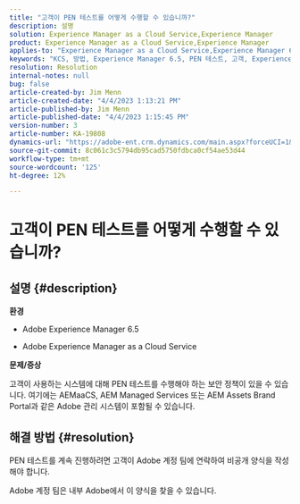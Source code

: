 ```yaml
---
title: "고객이 PEN 테스트를 어떻게 수행할 수 있습니까?"
description: 설명
solution: Experience Manager as a Cloud Service,Experience Manager
product: Experience Manager as a Cloud Service,Experience Manager
applies-to: "Experience Manager as a Cloud Service,Experience Manager 6.5"
keywords: "KCS, 방법, Experience Manager 6.5, PEN 테스트, 고객, Experience Manager 클라우드 서비스, AEM"
resolution: Resolution
internal-notes: null
bug: false
article-created-by: Jim Menn
article-created-date: "4/4/2023 1:13:21 PM"
article-published-by: Jim Menn
article-published-date: "4/4/2023 1:15:45 PM"
version-number: 3
article-number: KA-19808
dynamics-url: "https://adobe-ent.crm.dynamics.com/main.aspx?forceUCI=1&pagetype=entityrecord&etn=knowledgearticle&id=4c121076-ead2-ed11-a7c7-6045bd006b4b"
source-git-commit: 8c061c3c5794db95cad5750fdbca0cf54ae53d44
workflow-type: tm+mt
source-wordcount: '125'
ht-degree: 12%

---
```


# 고객이 PEN 테스트를 어떻게 수행할 수 있습니까?

## 설명 {#description}


<b>환경</b>

- Adobe Experience Manager 6.5

- Adobe Experience Manager as a Cloud Service

<b>문제/증상</b>

고객이 사용하는 시스템에 대해 PEN 테스트를 수행해야 하는 보안 정책이 있을 수 있습니다. 여기에는 AEMaaCS, AEM Managed Services 또는 AEM Assets Brand Portal과 같은 Adobe 관리 시스템이 포함될 수 있습니다.


## 해결 방법 {#resolution}


PEN 테스트를 계속 진행하려면 고객이 Adobe 계정 팀에 연락하여 비공개 양식을 작성해야 합니다.

Adobe 계정 팀은 내부 Adobe에서 이 양식을 찾을 수 있습니다.
